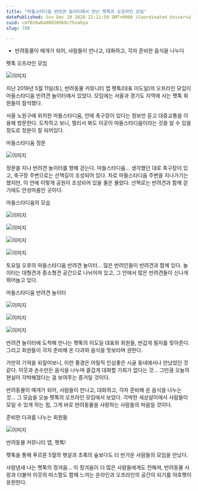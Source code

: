 ```yaml
---
title: "마들스타디움 반려견 놀이터에서 만난 펫톡의 오프라인 모임"
datePublished: Sun Dec 20 2020 22:21:59 GMT+0000 (Coordinated Universal Time)
cuid: cm7026w0a000209k0cfhvahya
slug: 708

---
```



- 반려동물이 매개가 되어, 사람들이 만나고, 대화하고, 각자 준비한 음식을 나누다

펫톡 오프라인 모임

![이미지](https://cdn.hashnode.com/res/hashnode/image/upload/v1739252742487/d7ebd5fa-1726-4a1c-b0d6-fc635fa82044.jpeg)

지난 2019년 5월 11일(토), 반려동물 커뮤니티 앱 펫톡(대표 이도일)의 오프라인 모임이 마들스타디움 반려견 놀이터에서 있었다. 모임에는 서울과 경기도 지역에 사는 펫톡 회원들이 참석했다.

서울 노원구에 위치한 마들스타디움, 안에 축구장이 있다는 정보만 듣고 대중교통을 이용해 방문한다. 도착하고 보니, 멀리서 봐도 이곳이 마들스타디움이라는 것을 알 수 있을 정도로 정문이 잘 되어있다.

마들스타디움 정문

![이미지](https://cdn.hashnode.com/res/hashnode/image/upload/v1739252745414/421d7c07-fbce-4665-98e4-b4f6424df43d.jpeg)

정문을 지나 반려견 놀이터를 향해 걷는다. 마들스타디움... 생각했던 대로 축구장이 있고, 축구장 주변으로는 산책길이 조성되어 있다. 차로 마들스타디움 주변을 지나가기는 했지만, 이 안에 이렇게 공원이 조성되어 있을 줄은 몰랐다. 산책로는 반려견과 함께 걷기에도 안성마춤인 곳이다.

마들스타디움의 모습

![이미지](https://cdn.hashnode.com/res/hashnode/image/upload/v1739252747500/8826fb4c-d734-4ad1-9883-9d16c6285a6c.jpeg)

![이미지](https://cdn.hashnode.com/res/hashnode/image/upload/v1739252750570/56ed73e1-b85a-4096-a306-17a48b4ed6bc.jpeg)

![이미지](https://cdn.hashnode.com/res/hashnode/image/upload/v1739252753224/4f9a315a-5f2b-45ca-b87c-de480eba759d.jpeg)

![이미지](https://cdn.hashnode.com/res/hashnode/image/upload/v1739252755655/dd3f9cd9-d9f7-4ec3-b5fd-d96100419016.jpeg)

토요일 오후의 마들스타디움 반려견 놀이터... 많은 반려인들이 반려견과 함께 있다. 놀이터는 대형견과 중소형견 공간으로 나뉘어져 있고, 그 안에서 많은 반려견들이 신나게 뛰어놀고 있다.

마들스타디움 반려견 놀이터

![이미지](https://cdn.hashnode.com/res/hashnode/image/upload/v1739252758016/202edc8f-edef-4fa8-9763-49c6623b93c5.jpeg)

![이미지](https://cdn.hashnode.com/res/hashnode/image/upload/v1739252760541/aea1d697-aae3-4fe6-bfe2-a196ea8d29c1.jpeg)

![이미지](https://cdn.hashnode.com/res/hashnode/image/upload/v1739252762921/8fc8e8fd-57fd-4a20-b2f1-7ade2dcbacea.jpeg)

반려견 놀이터에 도착해 만나는 펫톡의 이도일 대표와 회원들, 반갑게 필자를 맞아준다. 그리고 회원들이 각자 준비해 온 다과와 음식을 맛보라며 권한다.

가만히 기억을 되짚어보니, 이런 풍경은 어릴적 인심좋은 시골 동네에서나 만났었던 것 같다. 이웃과 손수만든 음식을 나누며 즐겁게 대화할 기회가 없다는 것... 그만큼 오늘의 현실이 각박해졌다는 걸 보여주는 증거일 것이다.

반려동물이 매개가 되어, 사람들이 만나고, 대화하고, 각자 준비해 온 음식을 나누는 것... 그 모습을 오늘 펫톡의 오프라인 모임에서 보았다. 각박한 세상살이에서 사람들이 모일 수 있게 하는 힘, 그게 바로 반려동물을 사랑하는 사람들의 마음일 것이다.

준비한 다과를 나누는 회원들

![이미지](https://cdn.hashnode.com/res/hashnode/image/upload/v1739252765389/0fdaa2af-bbfe-48b9-9c8b-e0c00ac93f45.jpeg)

반려동물 커뮤니티 앱, 펫톡!

펫톡을 통해 푸르른 5월의 햇살과 초록의 숲보다도 더 반가운 사람들의 모임을 만났다.

사람냄새 나는 펫톡의 정겨움... 이 정겨움이 더 많은 사람들에게도 전해져, 반려동물 사랑과 더불어 이웃의 따스함도 함께 느끼는 온라인과 오프라인의 공간이 되기를 야호펫이 응원한다.